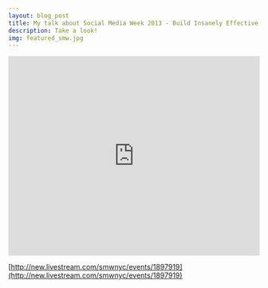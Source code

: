 ```yaml
---
layout: blog_post
title: My talk about Social Media Week 2013 - Build Insanely Effective Landing Pages With Old School Secrets
description: Take a look!
img: featured_smw.jpg
---
```


<!-- more -->
<iframe src="http://new.livestream.com/accounts/2478706/events/1897919/videos/12218783/player?autoPlay=false" width="100%" height="400" frameborder="0" scrolling="no"></iframe>


[http://new.livestream.com/smwnyc/events/1897919](http://new.livestream.com/smwnyc/events/1897919)
